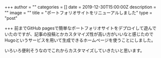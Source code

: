 +++
author = ""
categories = []
date = 2019-12-30T15:00:00Z
description = ""
image = ""
title = "ポートフォリオサイトをリニューアルしました"
type = "post"

+++
前までGitHub pagesで簡単なポートフォリオサイトをデプロイして遊んでいたのですが、記事の投稿とかカスタマイズ性が高い方がいいなと感じたのでHugoというサービスを用いて生成できるホームページを使うことにしました。

いろいろ便利そうなのでこれからカスタマイズしていきたいと思います。